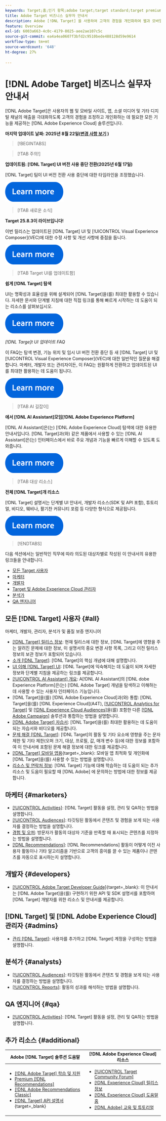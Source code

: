```yaml
---
keywords: Target;홈;인기 항목;adobe target;target standard;target premium;target 설명서;adobe target 설명서;실무자 안내서;사용 안내서
title: Adobe Target 비즈니스 실무자 안내서
description: Adobe [!DNL Target] 을 사용하여 고객의 경험을 개인화하여 웹과 모바일 사이트, 앱 및 기타 디지털 채널에서 매출을 극대화하는 방법에 대해 알아보십시오.
feature: Overview
exl-id: 6003a663-4c0c-4179-8025-aee2ae107c5c
source-git-commit: ea4a4ea0607f3bfd2c9510bede488128d59e9614
workflow-type: tm+mt
source-wordcount: '648'
ht-degree: 27%

---
```


# [!DNL Adobe Target] 비즈니스 실무자 안내서

[!DNL Adobe Target]은 사용자의 웹 및 모바일 사이트, 앱, 소셜 미디어 및 기타 디지털 채널의 매출을 극대화하도록 고객의 경험을 조정하고 개인화하는 데 필요한 모든 기능을 제공하는 [!DNL Adobe Experience Cloud] 솔루션입니다.

**마지막 업데이트 날짜: 2025년 8월 22일([변경 사항 보기](r-release-notes/doc-change.md) )**

>[!BEGINTABS]

>[!TAB 주의!]

**업데이트됨: [!DNL Target] UI 버전 사용 중단 전환(2025년 6월 17일)**

[!DNL Target] 팀이 UI 버전 전환 사용 중단에 대한 타임라인을 조정했습니다.

[![자세히 알아보기 아이콘](/help/main/assets/learn-more.svg)](/help/main/r-release-notes/release-notes.md)

>[!TAB 새로운 소식]

**Target 25.8.3이 라이브입니다!**

이번 릴리스는 업데이트된 [!DNL Target] UI 및 [!UICONTROL Visual Experience Composer]&#x200B;(VEC)에 대한 수정 사항 및 개선 사항에 중점을 둡니다.

[![자세히 알아보기 아이콘](/help/main/assets/learn-more.svg)](/help/main/r-release-notes/release-notes.md)

>[!TAB Target UI를 업데이트함]

**쉽게 [!DNL Target] 탐색**

UI는 명확성과 효율성을 위해 설계되어 [!DNL Target]을(를) 최대한 활용할 수 있습니다. 자세한 문서와 단계별 지침에 대한 직접 링크를 통해 빠르게 시작하는 데 도움이 되는 리소스를 살펴보십시오.

[![자세히 알아보기 아이콘](/help/main/assets/learn-more.svg)](/help/main/c-intro/understand-the-target-ui.md)

*[!DNL *Targe]t UI 업데이트 FAQ**

이 FAQ는 탐색 변경, 기능 위치 및 임시 UI 버전 전환 중단 등 새 [!DNL Target] UI 및 [!UICONTROL Visual Experience Composer]&#x200B;(VEC)에 대한 일반적인 질문을 해결합니다. 마케터, 개발자 또는 관리자이든, 이 FAQ는 원활하게 전환하고 업데이트된 UI를 최대한 활용하는 데 도움이 됩니다.

[![자세히 알아보기 아이콘](/help/main/assets/learn-more.svg)](/help/main/c-intro/updated-ui-faq.md)

>[!TAB AI 길잡이]

**에서 [!DNL AI Assistant]모임[!DNL Adobe Experience Platform]**

[!DNL AI Assistant]은(는) [!DNL Adobe Experience Cloud] 탐색에 대한 유용한 안내서입니다. [!DNL Target]과(와) 같은 제품에서 사용할 수 있는 [!DNL AI Assistant]은(는) 인터페이스에서 바로 주요 개념과 기능을 빠르게 이해할 수 있도록 도와줍니다.

[![자세히 알아보기 아이콘](/help/main/assets/learn-more.svg)](/help/main/c-intro/ai-assistant.md)

>[!TAB 대상 리소스]

**전체 [!DNL Target]개 리소스**

[!DNL Target] 설명서는 단계별 UI 안내서, 개발자 리소스(SDK 및 API 포함), 튜토리얼, 비디오, 웨비나, 활기찬 커뮤니티 포럼 등 다양한 형식으로 제공됩니다.

[![자세히 알아보기 아이콘](/help/main/assets/learn-more.svg)](/help/main/r-release-notes/target-documentation.md)

>[!ENDTABS]

다음 섹션에서는 일반적인 직무에 따라 의도된 대상자별로 작성된 이 안내서의 유용한 링크들을 안내합니다.

- [모든 Target 사용자](#all)
- [마케터](#marketers)
- [개발자](#developers)
- [Target 및 Adobe Experience Cloud 관리자](#admins)
- [분석가](#analysts)
- [QA 엔지니어](#qa)

## 모든 [!DNL Target] 사용자 {#all}

마케터, 개발자, 관리자, 분석가 및 품질 보증 엔지니어

- [[!DNL Target] 릴리스 정보](r-release-notes/release-notes.md): 현재 릴리스에 대한 정보, [!DNL Target]에 영향을 주는 알려진 문제에 대한 정보, 이 설명서의 중요 변경 사항 목록, 그리고 이전 릴리스 정보의 보관 정보가 포함되어 있습니다.
- [소개 [!DNL Target]](c-intro/intro.md): [!DNL Target]의 핵심 개념에 대해 설명합니다.
- [UI 이해 [!DNL Target] UI](/help/main/c-intro/understand-the-target-ui.md): [!DNL Target]에 익숙해지는 데 도움이 되며 자세한 정보와 단계별 지침을 제공하는 링크를 제공합니다.
- [[!UICONTROL AI Assistant] 개요](/help/main/c-intro/ai-assistant.md): A[!DNL AI Assistant]의 [!DNL dobe Experience Platform]은(는) [!DNL Adobe Target] 개념을 탐색하고 이해하는 데 사용할 수 있는 사용자 인터페이스 기능입니다.
- [!DNL Target]을(를) [!DNL Adobe Experience Cloud]과(와) 통합: [!DNL Target]을(를) [!DNL Experience Cloud]&#x200B;(A4T), [[!UICONTROL Analytics for Target]](/help/main/c-integrating-target-with-mac/a4t/a4t.md) 및 [[!DNL Experience Cloud Audiences]](/help/main/c-integrating-target-with-mac/mmp.md)을(를) 포함한 다른 [[!DNL Adobe Campaign]](/help/main/c-integrating-target-with-mac/campaign-and-target.md) 솔루션과 통합하는 방법을 설명합니다.
- [[!DNL Adobe Target] 자습서](https://experienceleague.adobe.com/docs/target-learn/tutorials/overview.html?lang=ko-KR): [!DNL Target]을(를) 최대한 활용하는 데 도움이 되는 자습서와 비디오를 제공합니다.
- [문제 해결 [!DNL Target]](r-troubleshooting-target/troubleshooting-target.md): [!DNL Target]의 활동 및 기타 요소에 영향을 주는 문자 제한 및 기타 제한(오퍼 크기, 대상, 프로필, 값, 매개 변수 등)에 대한 정보를 포함하여 이 안내서에 포함된 문제 해결 정보에 대한 링크를 제공합니다.
- [[!DNL Target] 모바일 앱용](https://experienceleague.adobe.com/docs/target-dev/developer/mobile-apps/overview.html?lang=ko-KR){target=_blank}: 모바일 앱 최적화 및 개인화에 [!DNL Target]을(를) 사용할 수 있는 방법을 설명합니다.
- [리소스 및 연락처 정보](cmp-resources-and-contact-information.md): [!DNL Target] 기능에 대해 학습하는 데 도움이 되는 추가 리소스 및 도움이 필요할 때 [!DNL Adobe] 에 문의하는 방법에 대한 정보를 제공합니다.

## 마케터 {#marketers}

- [[!UICONTROL Activities]](c-activities/activities.md): [!DNL Target] 활동을 설정, 관리 및 QA하는 방법을 설명합니다.
- [[!UICONTROL Audiences]](c-target/target.md): 타깃팅된 활동에서 콘텐츠 및 경험을 보게 되는 사용자를 결정하는 방법을 설명합니다.
- [경험 및 오퍼](c-experiences/experiences.md): 방문자가 활동의 대상자 기준을 만족할 때 표시되는 콘텐츠를 지정하는 방법을 설명합니다.
- [[!DNL Recommendations]](c-recommendations/recommendations.md): [!DNL Recommendations] 활동이 어떻게 이전 사용자 활동이나 기타 알고리즘을 기반으로 고객의 흥미를 끌 수 있는 제품이나 콘텐츠를 자동으로 표시하는지 설명합니다.

## 개발자 {#developers}

- [[!UICONTROL Adobe Target Developer Guide]](https://experienceleague.adobe.com/docs/target-dev/developer/overview.html?lang=ko-KR){target=_blank}: 이 안내서는 [!DNL Adobe Target]을(를) 구현하기 위한 API 및 SDK 설명서를 포함하여 [!DNL Target] 개발자를 위한 리소스 및 안내서를 제공합니다.

## [!DNL Target] 및 [!DNL Adobe Experience Cloud] 관리자 {#admins}

- [관리 [!DNL Target]](administrating-target/administrating-target.md): 사용자를 추가하고 [!DNL Target] 계정을 구성하는 방법을 설명합니다.

## 분석가 {#analysts}

- [[!UICONTROL Audiences]](c-target/target.md): 타깃팅된 활동에서 콘텐츠 및 경험을 보게 되는 사용자를 결정하는 방법을 설명합니다.
- [[!UICONTROL Reports]](c-reports/reports.md): 활동의 성과를 해석하는 방법을 설명합니다.

## QA 엔지니어 {#qa}

- [[!UICONTROL Activities]](c-activities/activities.md): [!DNL Target] 활동을 설정, 관리 및 QA하는 방법을 설명합니다.

## 추가 리소스 {#additional}

| Adobe [!DNL Target] 솔루션 도움말 | [!DNL Adobe Experience Cloud] 리소스 |
|--- |--- |
| <ul><li>[[!DNL Adobe Target] 학습 및 지원](https://helpx.adobe.com/kr/support/target.html)</li><li>[Premium [!DNL Recommendations]](c-recommendations/recommendations.md)</li><li>[[!DNL Adobe Recommendations Classic]](/help/main/assets/adobe-recommendations-classic.pdf)</li><li>[[!DNL Target] API 설명서](https://experienceleague.adobe.com/docs/target-dev/developer/api/target-api-overview.html?lang=ko-KR){target=_blank}</li></ul> | <ul><li>[[!UICONTROL Target Community Forum]](https://experienceleaguecommunities.adobe.com/t5/adobe-target/ct-p/adobe-target-community)</li><li>[[!DNL Experience Cloud] 릴리스 정보](https://experienceleague.adobe.com/docs/release-notes/experience-cloud/current.html?lang=ko-KR)</li><li>[[!DNL Experience Cloud] 도움말 홈](https://helpx.adobe.com/kr/support/experience-cloud.html)</li><li>[[!DNL Adobe] 교육 및 튜토리얼](https://helpx.adobe.com/kr/learning.html?promoid=KAUDK)</li></ul> |  |

